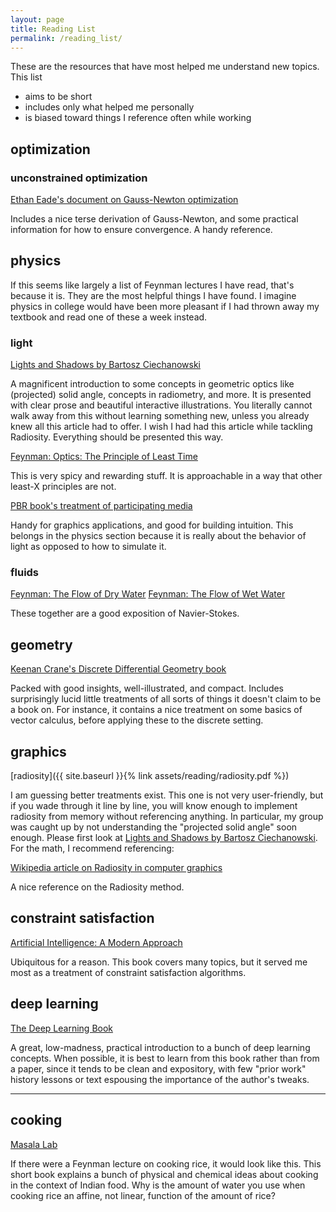 ```yaml
---
layout: page
title: Reading List
permalink: /reading_list/
---
```




These are the resources that have most helped me understand new topics.  This list
* aims to be short
* includes only what helped me personally
* is biased toward things I reference often while working

## optimization

### unconstrained optimization

[Ethan Eade's document on Gauss-Newton optimization](http://ethaneade.com/optimization.pdf)

Includes a nice terse derivation of Gauss-Newton, and some practical information for how to ensure convergence.  A handy reference.


## physics

If this seems like largely a list of Feynman lectures I have read, that's because it is.  They are the most helpful things I have found.  I imagine physics in college would have been more pleasant if I had thrown away my textbook and read one of these a week instead.

### light

[Lights and Shadows by Bartosz Ciechanowski](https://ciechanow.ski/lights-and-shadows/)

A magnificent introduction to some concepts in geometric optics like (projected) solid angle, concepts in radiometry, and more.  It is presented with clear prose and beautiful interactive illustrations.  You literally cannot walk away from this without learning something new, unless you already knew all this article had to offer.  I wish I had had this article while tackling Radiosity.  Everything should be presented this way.

[Feynman: Optics: The Principle of Least Time](https://www.feynmanlectures.caltech.edu/I_26.html)

This is very spicy and rewarding stuff.  It is approachable in a way that other least-X principles are not.

[PBR book's treatment of participating media](https://www.pbr-book.org/3ed-2018/Volume_Scattering/Volume_Scattering_Processes)

Handy for graphics applications, and good for building intuition.  This belongs in the physics section because it is really about the behavior of light as opposed to how to simulate it.


### fluids

[Feynman: The Flow of Dry Water](https://www.feynmanlectures.caltech.edu/II_40.html)
[Feynman: The Flow of Wet Water](https://www.feynmanlectures.caltech.edu/II_41.html)

These together are a good exposition of Navier-Stokes.  

## geometry

[Keenan Crane's Discrete Differential Geometry book](https://www.cs.cmu.edu/~kmcrane/Projects/DDG/paper.pdf)

Packed with good insights, well-illustrated, and compact.  Includes surprisingly lucid little treatments of all sorts of things it doesn't claim to be a book on.  For instance, it contains a nice treatment on some basics of vector calculus, before applying these to the discrete setting.

## graphics

[radiosity]({{ site.baseurl }}{% link assets/reading/radiosity.pdf %}) 

I am guessing better treatments exist.  This one is not very user-friendly, but if you wade through it line by line, you will know enough to implement radiosity from memory without referencing anything.  In particular, my group was caught up by not understanding the "projected solid angle" soon enough.  Please first look at [Lights and Shadows by Bartosz Ciechanowski](https://ciechanow.ski/lights-and-shadows/).  For the math, I recommend referencing:

[Wikipedia article on Radiosity in computer graphics](https://en.wikipedia.org/wiki/Radiosity_(computer_graphics))

A nice reference on the Radiosity method.

## constraint satisfaction

[Artificial Intelligence: A Modern Approach](http://aima.cs.berkeley.edu/)

Ubiquitous for a reason.  This book covers many topics, but it served me most as a treatment of constraint satisfaction algorithms.

## deep learning

[The Deep Learning  Book](https://www.deeplearningbook.org/) 

A great, low-madness, practical introduction to a bunch of deep learning concepts.  When possible, it is best to learn from this book rather than from a paper, since it tends to be clean and expository, with few "prior work" history lessons or text espousing the importance of the author's tweaks.

---

## cooking

[Masala Lab](https://www.amazon.com/dp/B0756WQVKR/ref=dp-kindle-redirect?_encoding=UTF8&btkr=1)

If there were a Feynman lecture on cooking rice, it would look like this.  This short book explains a bunch of physical and chemical ideas about cooking in the context of Indian food.  Why is the amount of water you use when cooking rice an affine, not linear, function of the amount of rice?